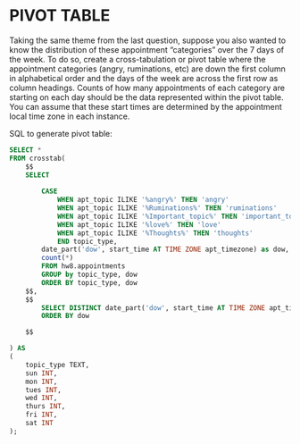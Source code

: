 # PIVOT TABLE 

Taking the same theme from the last question, suppose you also wanted to
know the distribution of these appointment “categories” over the 7 days of the week. To
do so, create a cross-tabulation or pivot table where the appointment categories (angry,
ruminations, etc) are down the first column in alphabetical order and the days of the
week are across the first row as column headings. Counts of how many appointments of
each category are starting on each day should be the data represented within the pivot
table. You can assume that these start times are determined by the appointment local
time zone in each instance. 



SQL to generate pivot table:

```sql
SELECT *
FROM crosstab( 
    $$
    SELECT
     
        CASE 
            WHEN apt_topic ILIKE '%angry%' THEN 'angry'
            WHEN apt_topic ILIKE '%Ruminations%' THEN 'ruminations'
            WHEN apt_topic ILIKE '%Important_topic%' THEN 'important_topic'
            WHEN apt_topic ILIKE '%love%' THEN 'love'
            WHEN apt_topic ILIKE '%Thoughts%' THEN 'thoughts'
            END topic_type, 
        date_part('dow', start_time AT TIME ZONE apt_timezone) as dow, 
        count(*)
        FROM hw8.appointments 
        GROUP by topic_type, dow 
        ORDER BY topic_type, dow
    $$, 
    $$
        SELECT DISTINCT date_part('dow', start_time AT TIME ZONE apt_timezone) as dow FROM hw8.appointments
        ORDER BY dow

    $$

) AS
(
    topic_type TEXT,
    sun INT,
    mon INT,  
    tues INT,
    wed INT,
    thurs INT,
    fri INT,
    sat INT 
);


```
